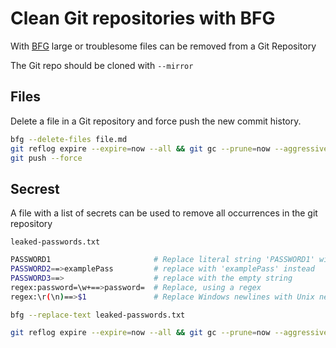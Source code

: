 # Clean Git repositories with BFG

With [BFG](https://rtyley.github.io/bfg-repo-cleaner/) large or troublesome files can be removed from a Git Repository

The Git repo should be cloned with `--mirror`

## Files

Delete a file in a Git repository and force push the new commit history.

```bash
bfg --delete-files file.md
git reflog expire --expire=now --all && git gc --prune=now --aggressive
git push --force
```

## Secrest

A file with a list of secrets can be used to remove all occurrences in the git repository

`leaked-passwords.txt`

```bash
PASSWORD1                       # Replace literal string 'PASSWORD1' with '***REMOVED***' (default)
PASSWORD2==>examplePass         # replace with 'examplePass' instead
PASSWORD3==>                    # replace with the empty string
regex:password=\w+==>password=  # Replace, using a regex
regex:\r(\n)==>$1               # Replace Windows newlines with Unix newlines
```

```bash
bfg --replace-text leaked-passwords.txt
```

```bash
git reflog expire --expire=now --all && git gc --prune=now --aggressive
```
